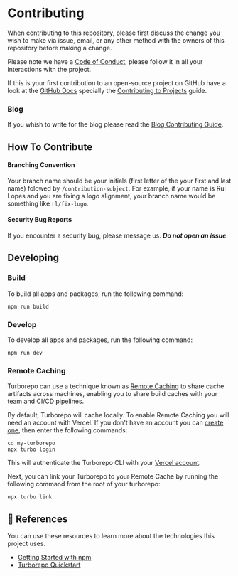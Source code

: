 # Contributing

When contributing to this repository, please first discuss the change you wish to make via issue, email, or any other method with the owners of this repository before making a change.

Please note we have a [Code of Conduct](CODE_OF_CONDUCT.md), please follow it in all your interactions with the project.

If this is your first contribution to an open-source project on GitHub have a look at the [GitHub Docs](https://docs.github.com/en) specially the [Contributing to Projects](https://docs.github.com/en/get-started/quickstart/contributing-to-projects?tool=webui) guide.

### Blog

If you whish to write for the blog please read the [Blog Contributing Guide](apps/blog/CONTRIBUTING.md).

## How To Contribute

#### Branching Convention

Your branch name should be your initials (first letter of the your first and last name) folowed by `/contribution-subject`. For example, if your name is Rui Lopes and you are fixing a logo alignment, your branch name would be something like `rl/fix-logo`.

#### Security Bug Reports

If you encounter a security bug, please message us. **_Do not open an issue_**.

## Developing

### Build

To build all apps and packages, run the following command:

```
npm run build
```

### Develop

To develop all apps and packages, run the following command:

```
npm run dev
```

### Remote Caching

Turborepo can use a technique known as [Remote Caching](https://turborepo.org/docs/core-concepts/remote-caching) to share cache artifacts across machines, enabling you to share build caches with your team and CI/CD pipelines.

By default, Turborepo will cache locally. To enable Remote Caching you will need an account with Vercel. If you don't have an account you can [create one](https://vercel.com/signup), then enter the following commands:

```
cd my-turborepo
npx turbo login
```

This will authenticate the Turborepo CLI with your [Vercel account](https://vercel.com/docs/concepts/personal-accounts/overview).

Next, you can link your Turborepo to your Remote Cache by running the following command from the root of your turborepo:

```
npx turbo link
```

## 🔗 References

You can use these resources to learn more about the technologies this project
uses.

- [Getting Started with npm](https://docs.npmjs.com/getting-started)
- [Turborepo Quickstart](https://turbo.build/repo/docs)